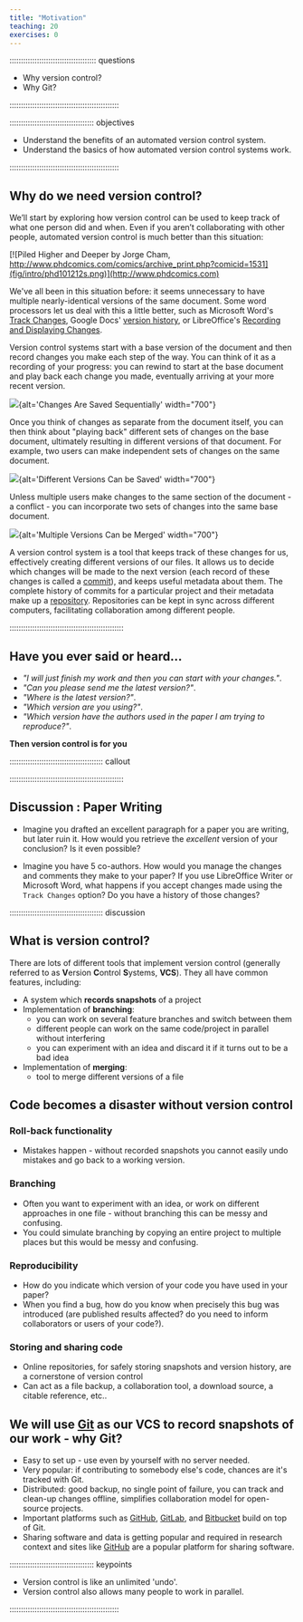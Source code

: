 ```yaml
---
title: "Motivation"
teaching: 20
exercises: 0
---
```


:::::::::::::::::::::::::::::::::::::: questions 

- Why version control?
- Why Git?

::::::::::::::::::::::::::::::::::::::::::::::::

::::::::::::::::::::::::::::::::::::: objectives

- Understand the benefits of an automated version control system.
- Understand the basics of how automated version control systems work.

::::::::::::::::::::::::::::::::::::::::::::::::

## Why do we need version control?

We’ll start by exploring how version control can be used to keep track of what one person did and when. 
Even if you aren’t collaborating with other people, automated version control is much better than this situation:

[![Piled Higher and Deeper by Jorge Cham, http://www.phdcomics.com/comics/archive_print.php?comicid=1531](fig/intro/phd101212s.png)](http://www.phdcomics.com)
  
  
We've all been in this situation before: it seems unnecessary to have
multiple nearly-identical versions of the same document. Some word
processors let us deal with this a little better, such as Microsoft
Word's
[Track Changes](https://support.office.com/en-us/article/Track-changes-in-Word-197ba630-0f5f-4a8e-9a77-3712475e806a),
Google Docs' [version history](https://support.google.com/docs/answer/190843?hl=en), or
LibreOffice's [Recording and Displaying Changes](https://help.libreoffice.org/Common/Recording_and_Displaying_Changes).

Version control systems start with a base version of the document and
then record changes you make each step of the way. You can
think of it as a recording of your progress: you can rewind to start at the base
document and play back each change you made, eventually arriving at your
more recent version.

![](fig/intro/play-changes.svg){alt='Changes Are Saved Sequentially' width="700"}

Once you think of changes as separate from the document itself, you
can then think about "playing back" different sets of changes on the base document, ultimately
resulting in different versions of that document. For example, two users can make independent
sets of changes on the same document.

![](fig/intro/versions.svg){alt='Different Versions Can be Saved' width="700"}

Unless multiple users make changes to the same section of the document - a conflict - you can
incorporate two sets of changes into the same base document.

![](fig/intro/merge.svg){alt='Multiple Versions Can be Merged' width="700"}

A version control system is a tool that keeps track of these changes for us,
effectively creating different versions of our files. It allows us to decide
which changes will be made to the next version (each record of these changes is
called a [commit](../learners/reference.md#commit)), and keeps useful metadata
about them. The complete history of commits for a particular project and their
metadata make up a [repository](../learners/reference.md#repository).
Repositories can be kept in sync across different computers, facilitating
collaboration among different people.

::::::::::::::::::::::::::::::::::::::::::::::::::

## Have you ever said or heard...

- *"I will just finish my work and then you can start with your changes."*.
- *"Can you please send me the latest version?"*.
- *"Where is the latest version?"*.
- *"Which version are you using?"*.
- *"Which version have the authors used in the paper I am trying to reproduce?"*.

**Then version control is for you**
 
:::::::::::::::::::::::::::::::::::::::::  callout

::::::::::::::::::::::::::::::::::::::::::::::::::

## Discussion : Paper Writing
 
- Imagine you drafted an excellent paragraph for a paper you are writing, but later ruin
it. How would you retrieve the *excellent* version of your conclusion? Is it even possible?
  
- Imagine you have 5 co-authors. How would you manage the changes and comments
they make to your paper?  If you use LibreOffice Writer or Microsoft Word, what happens if
you accept changes made using the `Track Changes` option? Do you have a
history of those changes?
 
:::::::::::::::::::::::::::::::::::::::::  discussion

  
## What is version control?

There are lots of different tools that implement version control (generally referred to as **V**ersion **C**ontrol **S**ystems, **VCS**). They all have common features, including:

- A system which **records snapshots** of a project
- Implementation of **branching**:
  - you can work on several feature branches and switch between them
  - different people can work on the same code/project in parallel without interfering
  - you can experiment with an idea and discard it if it turns out to be a bad idea
- Implementation of **merging**:
  - tool to merge different versions of a file 
  
  
## Code becomes a disaster without version control


### Roll-back functionality

- Mistakes happen - without recorded snapshots you cannot easily undo mistakes and go back to a working version.


### Branching

- Often you want to experiment with an idea, or work on different approaches in one file - without branching this can be messy and confusing.
- You could simulate branching by copying an entire project to multiple places but this would be messy and confusing.


### Reproducibility

- How do you indicate which version of your code you have used in your paper?
- When you find a bug, how do you know when precisely this bug was introduced
  (are published results affected? do you need to inform collaborators or users of your code?).


### Storing and sharing code

- Online repositories, for safely storing snapshots and version history, are a cornerstone of version control
- Can act as a file backup, a collaboration tool, a download source, a citable reference, etc..
  
  
## We will use [Git](https://git-scm.com) as our VCS to record snapshots of our work - why Git?

- Easy to set up - use even by yourself with no server needed.
- Very popular: if contributing to somebody else's code, chances are it's tracked with Git.
- Distributed: good backup, no single point of failure, you can track and clean-up changes offline, simplifies collaboration model for open-source projects.
- Important platforms such as [GitHub](https://github.com), [GitLab](https://gitlab.com), and [Bitbucket](https://bitbucket.org)
  build on top of Git.
- Sharing software and data is getting popular and required in research context
  and sites like [GitHub](https://github.com) are a popular platform for sharing software.
  
::::::::::::::::::::::::::::::::::::: keypoints 

- Version control is like an unlimited 'undo'.
- Version control also allows many people to work in parallel.

::::::::::::::::::::::::::::::::::::::::::::::::

[r-markdown]: https://rmarkdown.rstudio.com/
